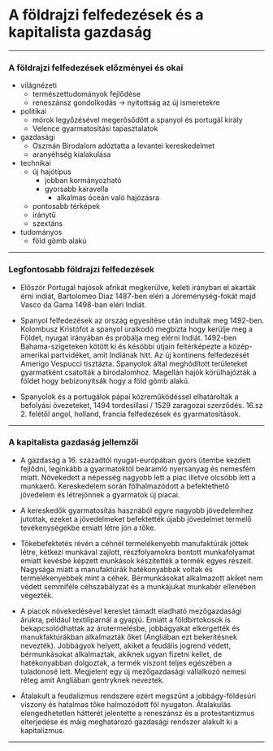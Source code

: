 # A földrajzi felfedezések és a kapitalista gazdaság
---
### A földrajzi felfedezések előzményei és okai
- világnézeti
	- természettudományok fejlődése
	- reneszánsz gondolkodás -> nyitottság az új ismeretekre
- politikai 
	- mórok legyőzésével megerősődött a spanyol és portugál király
	- Velence gyarmatosítási tapasztalatok
- gazdasági
	- Oszmán Birodalom adóztatta a levantei kereskedelmet
	- aranyéhség kialakulása
- technikai
	- új hajótípus
		- jobban kormányozható
		- gyorsabb karavella
			- alkalmas óceán való hajózásra
	- pontosabb térképek
	- íránytű
	- szextáns
- tudományos
	- föld gömb alakú

---

### Legfontosabb földrajzi felfedezések
- Először Portugál hajósok afrikát megkerülve, keleti irányban el akarták érni indiát, Bartolomeo Diaz 1487-ben eléri a Jóreménység-fokát majd Vasco da Gama 1498-ban eléri Indiát. 

- Spanyol felfedezések az ország egyesítése után indultak meg 1492-ben. Kolombusz Kristófot a spanyol uralkodó megbízta hogy kerülje meg a Földet, nyugat irányában és próbálja meg elérni Indiát. 1492-ben Bahama-szigeteken kötött ki és késöbbi útjain feltérképezte a közép-amerikai partvidéket, amit Indiának hitt. Az új kontinens felfedezését Amerigo Vespucci tisztázta. Spanyolok által meghódított területeket gyarmatként csatolták a birodalomhoz. Magellán hajók körülhajózták a földet hogy bebizonyítsák hogy a föld gömb alakú. 

- Spanyolok és a portugálok pápai közreműködéssel elhatárolták a befolyási övezeteket, 1494 tordesillasi / 1529 zaragozai szerződés. 16.sz 2. felétől angol, holland, francia felfedezések és gyarmatosítások.

---

### A kapitalista gazdaság jellemzői
- A gazdaság a 16. századtól nyugat-európában gyors ütembe kezdett fejlődni, leginkább a gyarmatoktól beáramló nyersanyag és nemesfém miatt. Növekedett a népesség nagyobb lett a piac illetve olcsóbb lett a munkaerő. Kereskedelem során fölhalmazódott a befektethető jövedelem és létrejönnek a gyarmatok új piacai.

- A kereskedők gyarmatosítás hasznából egyre nagyobb jövedelemhez jutottak, ezeket a jövedelmeket befektették újabb jövedelmet termelő tevékenységekbe emiatt létre jön a tőke. 

- Tőkebefektetés révén a céhnél termelékenyebb manufaktúrák jöttek létre, kétkezi munkával zajlott, részfolyamokra bontott munkafolyamat emiatt kevésbé képzett munkások készítették a termék egyes részeit. Nagysága miatt a manufaktúrák hatékonyabbak voltak és termelékenyebbek mint a céhek. Bérmunkásokat alkalmazott akiket nem védett semmiféle céhszabályzat és a munkájukat munkabér ellenében végezték.

- A piacok növekedésével kereslet támadt eladható mezőgazdasági árukra, például textiliparnál a gyapjú. Emiatt a földbirtokosok is bekapcsolódhattak az árutermelésbe, jobbágyakat elkergették és manukfaktúrákban alkalmazták őket (Angliában ezt bekerítésnek nevezték). Jobbágyok helyett, akiket a feudális jogrend védett, bérmunkásokat alkalmaztak, akiknek ugyan fizetni kellet, de hatékonyabban dolgoztak, a termék viszont teljes egészében a tuladonosé lett. Megjelent egy új mezőgazdasági vállalkozó nemesi réteg amit Angliában gentryknek neveztek. 

- Átalakult a feudalizmus rendszere ezért megszűnt a jobbágy-földesúri viszony és hatalmas tőke halmozódott föl nyugaton. Átalakulás elengedhetetlen hátterét jelentette a  reneszánsz és a protestantizmus elterjedése és máig meghatározó gazdasági rendszer alakult ki a kapitalizmus.

---
